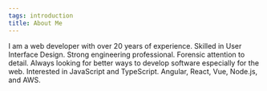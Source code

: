 ```yaml
---
tags: introduction
title: About Me
---
```


I am a web developer with over 20 years of experience. Skilled in User Interface Design. Strong engineering professional. Forensic attention to detail. Always looking for better ways to develop software especially for the web. Interested in JavaScript and TypeScript. Angular, React, Vue, Node.js, and AWS.